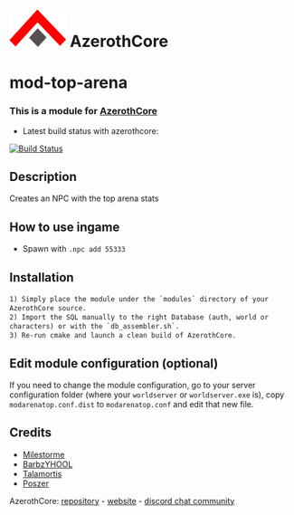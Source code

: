﻿# ![logo](https://raw.githubusercontent.com/azerothcore/azerothcore.github.io/master/images/logo-github.png) AzerothCore

# mod-top-arena

### This is a module for [AzerothCore](http://www.azerothcore.org)

- Latest build status with azerothcore:

[![Build Status](https://github.com/azerothcore/mod-top-arena/workflows/core-build/badge.svg?branch=master&event=push)](https://github.com/azerothcore/mod-top-arena)

## Description

Creates an NPC with the top arena stats

## How to use ingame

- Spawn with `.npc add 55333`

## Installation

```
1) Simply place the module under the `modules` directory of your AzerothCore source.
2) Import the SQL manually to the right Database (auth, world or characters) or with the `db_assembler.sh`.
3) Re-run cmake and launch a clean build of AzerothCore.
```

## Edit module configuration (optional)

If you need to change the module configuration, go to your server configuration folder (where your `worldserver` or `worldserver.exe` is), copy `modarenatop.conf.dist` to `modarenatop.conf` and edit that new file.

## Credits

* [Milestorme](https://github.com/milestorme) 
* [BarbzYHOOL](https://github.com/barbzyhool)
* [Talamortis](https://github.com/talamortis)
* [Poszer](https://github.com/poszer)

AzerothCore: [repository](https://github.com/azerothcore) - [website](http://azerothcore.org/) - [discord chat community](https://discord.gg/PaqQRkd)
